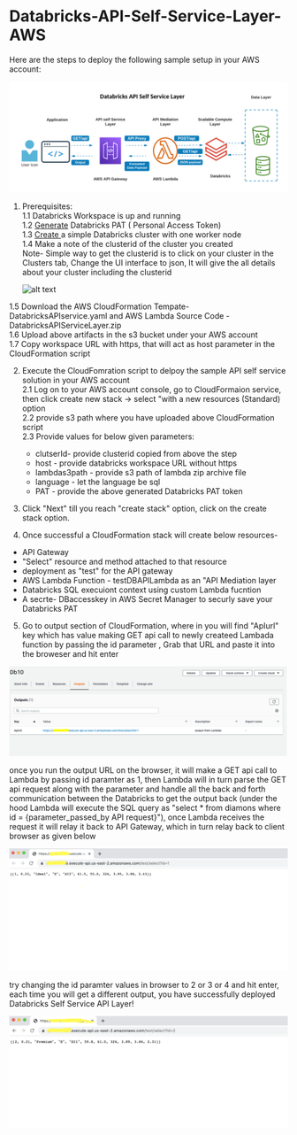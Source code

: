 # Databricks-API-Self-Service-Layer-AWS

Here are the steps to deploy the following sample setup in your AWS account:



![alt text](https://github.com/priyal-c/Databricks-API-Self-Service-Layer-AWS/blob/main/Databricks%20API%20Self%20Service%20Layer.png)

1. Prerequisites: <br />
  1.1 Databricks Workspace is up and running <br />
  1.2 [Generate](https://docs.databricks.com/dev-tools/api/latest/authentication.html#generate-a-personal-access-token) Databricks PAT ( Personal Access Token) <br />
  1.3 [Create ](https://docs.databricks.com/clusters/create.html#create-a-cluster)a simple Databricks cluster with one worker node <br />
  1.4 Make a note of the clusterid of the cluster you created <br />
     Note- Simple way to get the clusterid is to click on your cluster in the Clusters tab, Change the UI interface to json, It will give the all details about your            cluster including the clusterid <br />
     
   ![alt text](https://forums.databricks.com/storage/attachments/1028-clusterid.png) 
           
           
  1.5 Download the AWS CloudFormation Tempate- DatabricksAPIservice.yaml and AWS Lambda Source Code - DatabricksAPIServiceLayer.zip  <br />
  1.6 Upload above artifacts in the s3 bucket under your AWS account <br />
  1.7 Copy workspace URL with https, that will act as host parameter in the CloudFormation script <br />

2. Execute the CloudFomration script to delpoy the sample API self service solution in your AWS account <br />
  2.1 Log on to your AWS account console, go to CloudFormaion service, then click create new stack -> select "with a new resources (Standard) option<br />
  2.2 provide s3 path where you have uploaded above CloudFormation script <br />
  2.3 Provide values for below given parameters: <br />
    - clutserId- provide clusterid copied from above the step <br />
    - host - provide databricks workspace URL without https <br />
    - lambdas3path - provide s3 path of lambda zip archive file <br />
    - language - let the language be sql <br />
    - PAT - provide the above generated Databricks PAT token <br />
    
 3. Click "Next" till you reach "create stack" option, click on the create stack option.
 
 4. Once successful a CloudFormation stack will create below resources-
   - API Gateway 
   - "Select" resource and method attached to that resource 
   - deployment as "test" for the API gateway
   - AWS Lambda Function - testDBAPILambda as an "API Mediation layer 
   - Databricks SQL execuiont context using custom Lambda fucntion
   - A secrte- DBaccesskey in AWS Secret Manager to securly save your Databricks PAT
   
 5. Go to output section of CloudFormation, where in you will find "ApIurl" key which has value making GET api call to newly createed Lambada function by passing the id parameter , Grab that URL and paste it into the broweser and hit enter
 
 ![alt text](https://github.com/priyal-c/Databricks-API-Self-Service-Layer-AWS/blob/main/output/CloudFormation_output.png)
 
  once you run the output URL on the browser, it will make a GET api call to Lambda by passing id paramter as 1, then Lambda will in turn parse the GET api      request along with the parameter and handle all the back and forth communication between the Databricks to get the output back (under the hood Lambda will execute the SQL query as "select * from diamons where id = {parameter_passed_by API request}"), once Lambda receives the request it will relay it back to API Gateway, which in turn relay back to client browser as given below 
  
 ![alt text](https://github.com/priyal-c/Databricks-API-Self-Service-Layer-AWS/blob/main/output/API_output.png)
 
 
 try changing the id paramter values in browser to 2 or 3 or 4 and hit enter, each time you will get a different output, you have successfully deployed Databricks Self Service API Layer!
 
 
 ![alt text](https://github.com/priyal-c/Databricks-API-Self-Service-Layer-AWS/blob/main/output/API_output1.png)
 
 
 
      
  
           
           
    
